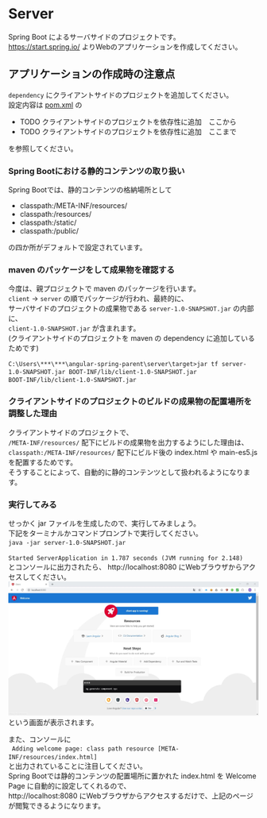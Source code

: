 # Server
Spring Boot によるサーバサイドのプロジェクトです。  
https://start.spring.io/ よりWebのアプリケーションを作成してください。

## アプリケーションの作成時の注意点
`dependency` にクライアントサイドのプロジェクトを追加してください。  
設定内容は [pom.xml](pom.xml) の
 - TODO クライアントサイドのプロジェクトを依存性に追加　ここから
 - TODO クライアントサイドのプロジェクトを依存性に追加　ここまで

を参照してください。

### Spring Bootにおける静的コンテンツの取り扱い
Spring Bootでは、静的コンテンツの格納場所として
 - classpath:/META-INF/resources/
 - classpath:/resources/
 - classpath:/static/
 - classpath:/public/

の四か所がデフォルトで設定されています。  

### maven のパッケージをして成果物を確認する
今度は、親プロジェクトで maven のパッケージを行います。  
`client` → `server` の順でパッケージが行われ、最終的に、  
サーバサイドのプロジェクトの成果物である `server-1.0-SNAPSHOT.jar` の内部に、  
`client-1.0-SNAPSHOT.jar` が含まれます。  
(クライアントサイドのプロジェクトを maven の dependency に追加しているためです)

```
C:\Users\***\***\angular-spring-parent\server\target>jar tf server-1.0-SNAPSHOT.jar BOOT-INF/lib/client-1.0-SNAPSHOT.jar
BOOT-INF/lib/client-1.0-SNAPSHOT.jar
```

### クライアントサイドのプロジェクトのビルドの成果物の配置場所を調整した理由
クライアントサイドのプロジェクトで、  
`/META-INF/resources/` 配下にビルドの成果物を出力するようにした理由は、  
`classpath:/META-INF/resources/` 配下にビルド後の index.html や main-es5.js を配置するためです。  
そうすることによって、自動的に静的コンテンツとして扱われるようになります。

### 実行してみる
せっかく jar ファイルを生成したので、実行してみましょう。  
下記をターミナルかコマンドプロンプトで実行してください。  
`java -jar server-1.0-SNAPSHOT.jar` 

`Started ServerApplication in 1.787 seconds (JVM running for 2.148)`  
とコンソールに出力されたら、 http://localhost:8080 にWebブラウザからアクセスしてください。  
![トップページイメージ](../images/index.jpg "サンプル")
という画面が表示されます。

また、コンソールに  
` Adding welcome page: class path resource [META-INF/resources/index.html]`  
と出力されていることに注目してください。  
Spring Bootでは静的コンテンツの配置場所に置かれた index.html を Welcome Page に自動的に設定してくれるので、  
http://localhost:8080 にWebブラウザからアクセスするだけで、上記のページが閲覧できるようになります。

